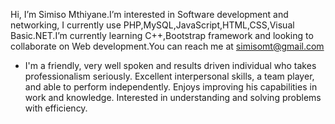 Hi, I’m Simiso Mthiyane.I’m interested in Software development and networking, I currently use PHP,MySQL,JavaScript,HTML,CSS,Visual Basic.NET.I’m currently learning C++,Bootstrap framework and looking to collaborate on Web development.You can reach me at simisomt@gmail.com

- I'm a friendly, very well spoken and results driven individual who takes professionalism seriously.
  Excellent interpersonal skills, a team player, and able to perform independently.
  Enjoys improving his capabilities in work and knowledge.
  Interested in understanding and solving problems with efficiency.
